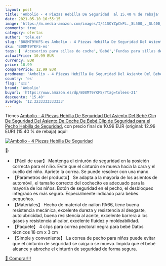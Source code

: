 ```yaml
---
layout: post
title: 'Ambolio - 4 Piezas Hebilla De Seguridad  al 15.40 % de rebaja'
date: 2021-05-10 16:55:15
image: 'https://m.media-amazon.com/images/I/41SQYZpCkPL._SL500_._SL400_.jpg'
comments: true
category: ofertas
author: 'tole.es'
slug: 'B08MT9YKFS-es Ambolio - 4 Piezas Hebilla De Seguridad Del Asiento Del...'
sku: 'B08MT9YKFS-es'
tags: [ 'Accesorios para sillas de coche','Bebé','Fundas para sillas de coche','Sillas de coche y accesorios','ambolio','bebé', ]
actualPrice: 10.99 EUR
currency: EUR
price: 10.99
comparePrice: 12.99 EUR
prodname: 'Ambolio - 4 Piezas Hebilla De Seguridad Del Asiento Del Bebé Clip De Seguridad Del Asiento De Coche De Bebé Clip de Seguridad para el Pecho Hebilla de Seguridad.'
country: 'es'
flag: '🇪🇸'
brand: 'Ambolio'
buyurl: 'https://www.amazon.es/dp/B08MT9YKFS/?tag=tolees-21'
descuento: '15.40'
average: '12.3233333333333'
---
```


Tienes [Ambolio - 4 Piezas Hebilla De Seguridad Del Asiento Del Bebé Clip De Seguridad Del Asiento De Coche De Bebé Clip de Seguridad para el Pecho Hebilla de Seguridad.](https://www.amazon.es/dp/B08MT9YKFS/?tag=tolees-21) con precio final de  10.99 EUR (original: 12.99 EUR) (15.40 %  de rebaja) aqui!

[![Ambolio - 4 Piezas Hebilla De Seguridad ](https://m.media-amazon.com/images/I/41SQYZpCkPL._SL500_._SL400_.jpg)](https://www.amazon.es/dp/B08MT9YKFS/?tag=tolees-21)

🔎:

- 【Fácil de usar】 Mantenga el cinturón de seguridad en la posición correcta para el niño. Evite que el cinturón se mueva hacia la cara y el cuello del niño. Apriete la correa. Se puede resolver con una mano.
- 【Parámetros del producto】 Se adapta a la mayoría de los asientos de automóvil, el tamaño correcto del cochecito es adecuado para la mayoría de los niños. Botón de seguridad en el pecho, el desbloqueo integrado es más seguro. Especialmente indicado para bebés pequeños.
- 【Materiales】 Hecho de material de nailon PA66, tiene buena resistencia mecánica, excelente dureza y resistencia al desgaste, autolubricidad, buena resistencia al aceite, excelente barrera a los gases y resistencia al calor, excelente fluidez y moldeabilidad.
- 【Paquete】 4 clips para correa pectoral negra para bebé Datos técnicos 18 cm x 3 cm
- 【Simple y conveniente】 La correa de pecho para niños puede evitar que el cinturón de seguridad se caiga o se mueva. Impida que el bebé alcance y abroche el cinturón de seguridad de forma segura.

[🛒 Comprar!!!](https://www.amazon.es/dp/B08MT9YKFS/?tag=tolees-21)
